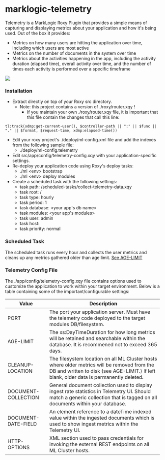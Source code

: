 # marklogic-telemetry

Telemetry is a MarkLogic Roxy Plugin that provides a simple means of capturing and displaying metrics about your application and how it's being used. Out of the box it provides:
- Metrics on how many users are hitting the application over time, including which users are most active
- Metrics on the number of documents in the system over time
- Metrics about the activities happening in the app, including the activity duration (elapsed time), overall activity over time, and the number of times each activity is performed over a specific timeframe

![](https://lh3.googleusercontent.com/-aDZWdVHAjdY/VeUT4690qZI/AAAAAAABZiE/83fNlYBU0tY/s2048-Ic42/telemetry.png)

### Installation
- Extract directly on top of your Roxy src directory.
  - Note: this project contains a version of ./roxy/router.xqy !
    - If you maintain your own ./roxy/router.xqy file, it is important that this file contain the changes that call this line:
```
tl:track(xdmp:get-current-user(), $controller-path || ":" || $func || "." || $format, $request-time, xdmp:elapsed-time())
```
- Edit your roxy project's ./deploy/ml-config.xml file and add the indexes from the following sample file:
  - ./deploy/ml-config.telemetry
- Edit src/app/config/telemetry-config.xqy with your application-specific settings.
- Re-deploy your application code using Roxy's deploy tasks:
  - ./ml \<env\> bootstrap
  - ./ml \<env\> deploy modules
- Create a scheduled task with the following settings:
  - task path: /scheduled-tasks/collect-telemetry-data.xqy
  - task root: /
  - task type: hourly
  - task period: 1
  - task database: <your app's db name>
  - task modules: <your app's modules>
  - task user: admin
  - task host: <leave blank>
  - task priority: normal

### Scheduled Task
The scheduled task runs every hour and collects the user metrics and cleans up any metrics gathered older than age limit. [See AGE-LIMIT](#telemetry-config-file) 

### Telemetry Config File
The ./app/config/telemetry-config.xqy file contains options used to customize the application to work within your target environment.  Below is a table containing some of the important/configurable settings:

Value | Description
------------ | --------------------------------------------------------------------
PORT | The port your application server.  Must have the telemetry code deployed to the target modules DB/filesystem.
AGE-LIMIT | The xs:DayTimeDuration for how long metrics will be retained and searchable within the database.  It is recommened not to exceed 365 days.
CLEANUP-LOCATION | The filesystem location on all ML Cluster hosts where older metrics will be removed from the DB and written to disk (see AGE-LIMIT.) If left blank, older data is permanently deleted.
DOCUMENT-COLLECTION | General document collection used to display ingest rate statistics in Telemetry UI.  Should match a generic collection that is tagged on all documents within your database.
DOCUMENT-DATE-FIELD | An element reference to a dateTime indexed value within the ingested documents which is used to show ingest metrics within the Telemetry UI.
HTTP-OPTIONS | XML section used to pass credentials for invoking the external REST endpoints on all ML Cluster hosts.

